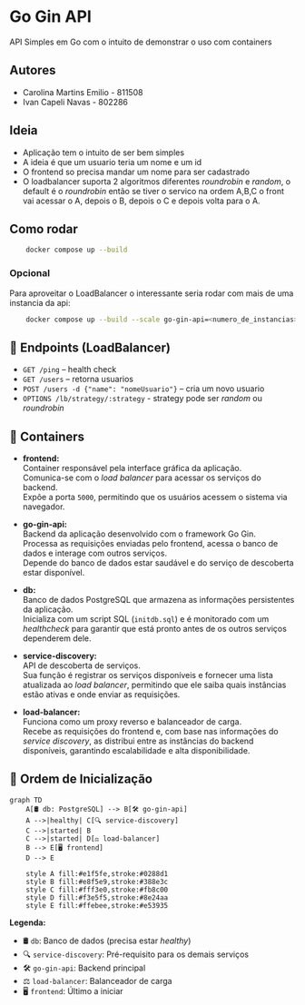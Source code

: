 # Go Gin API

API Simples em Go com o intuito de demonstrar o uso com containers

## Autores
- Carolina Martins Emilio - 811508  
- Ivan Capeli Navas - 802286

## Ideia
- Aplicação tem o intuito de ser bem simples
- A ideia é que um usuario teria um nome e um id
- O frontend so precisa mandar um nome para ser cadastrado
- O loadbalancer suporta 2 algoritmos diferentes *roundrobin* e *random*, o default é o *roundrobin* então se tiver o servico na ordem A,B,C o front vai acessar o A, depois o B, depois o C e depois volta para o A.

## Como rodar

```bash
    docker compose up --build
```

### Opcional
Para aproveitar o LoadBalancer o interessante seria rodar com mais de uma instancia da api:
```bash
    docker compose up --build --scale go-gin-api=<numero_de_instancias>
```



## 🚀 Endpoints (LoadBalancer)

- `GET /ping` – health check
- `GET /users` – retorna usuarios
- `POST /users -d {"name": "nomeUsuario"}` – cria um novo usuario
- `OPTIONS /lb/strategy/:strategy` - strategy pode ser *random* ou *roundrobin*

## 🫙 Containers

- **frontend:**  
  Container responsável pela interface gráfica da aplicação.  
  Comunica-se com o *load balancer* para acessar os serviços do backend.  
  Expõe a porta `5000`, permitindo que os usuários acessem o sistema via navegador.

- **go-gin-api:**  
  Backend da aplicação desenvolvido com o framework Go Gin.  
  Processa as requisições enviadas pelo frontend, acessa o banco de dados e interage com outros serviços.  
  Depende do banco de dados estar saudável e do serviço de descoberta estar disponível.

- **db:**  
  Banco de dados PostgreSQL que armazena as informações persistentes da aplicação.  
  Inicializa com um script SQL (`initdb.sql`) e é monitorado com um *healthcheck* para garantir que está pronto antes de os outros serviços dependerem dele.

- **service-discovery:**  
  API de descoberta de serviços.  
  Sua função é registrar os serviços disponíveis e fornecer uma lista atualizada ao *load balancer*, permitindo que ele saiba quais instâncias estão ativas e onde enviar as requisições.

- **load-balancer:**  
  Funciona como um proxy reverso e balanceador de carga.  
  Recebe as requisições do frontend e, com base nas informações do *service discovery*, as distribui entre as instâncias do backend disponíveis, garantindo escalabilidade e alta disponibilidade.
 

## 🔄 Ordem de Inicialização

```mermaid
graph TD
    A[🛢️ db: PostgreSQL] --> B[🛠️ go-gin-api]
    A -->|healthy| C[🔍 service-discovery]
    C -->|started| B
    C -->|started| D[⚖️ load-balancer]
    B --> E[🖥️ frontend]
    D --> E
    
    style A fill:#e1f5fe,stroke:#0288d1
    style B fill:#e8f5e9,stroke:#388e3c
    style C fill:#fff3e0,stroke:#fb8c00
    style D fill:#f3e5f5,stroke:#8e24aa
    style E fill:#ffebee,stroke:#e53935
```

**Legenda:**  
- 🛢️ `db`: Banco de dados (precisa estar *healthy*)  
- 🔍 `service-discovery`: Pré-requisito para os demais serviços  
- 🛠️ `go-gin-api`: Backend principal  
- ⚖️ `load-balancer`: Balanceador de carga  
- 🖥️ `frontend`: Último a iniciar
